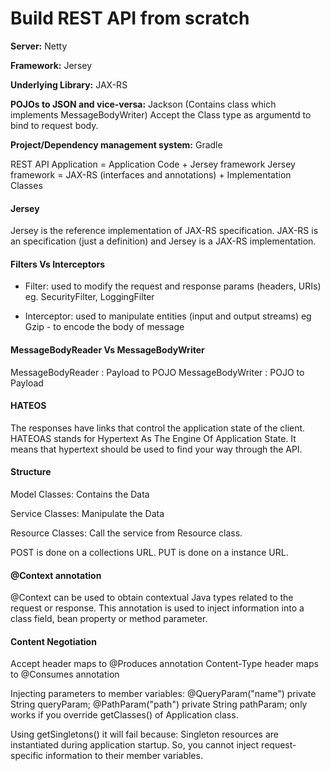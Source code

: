 # Build REST API from scratch 

**Server:** Netty

**Framework:** Jersey 

**Underlying Library:** JAX-RS

**POJOs to JSON and vice-versa:** Jackson (Contains class which implements MessageBodyWriter)
Accept the Class type as argumentd to bind to request body.

**Project/Dependency management system:** Gradle

REST API Application = Application Code + Jersey framework
Jersey framework = JAX-RS (interfaces and annotations) + Implementation Classes

#### Jersey
Jersey is the reference implementation of JAX-RS specification.
JAX-RS is an specification (just a definition) and Jersey is a JAX-RS implementation.

#### Filters Vs Interceptors
* Filter: used to modify the request and response params (headers, URIs)
eg. SecurityFilter, LoggingFilter

* Interceptor: used to manipulate entities (input and output streams)
eg Gzip - to encode the body of message

#### MessageBodyReader Vs MessageBodyWriter

MessageBodyReader : Payload to POJO
MessageBodyWriter : POJO to Payload
 
#### HATEOS
The responses have links that control the application state of the client. 
HATEOAS stands for Hypertext As The Engine Of Application State. 
It means that hypertext should be used to find your way through the API.
 
#### Structure
Model Classes:
Contains the Data

Service Classes:
Manipulate the Data

Resource Classes:
Call the service from Resource class.

POST is done on a collections URL.
PUT is done on a instance URL.

#### @Context annotation
@Context can be used to obtain contextual Java types related to the request or response.
This annotation is used to inject information into a class field, bean property or method parameter.

#### Content Negotiation
Accept header maps to @Produces annotation
Content-Type header maps to @Consumes annotation  

Injecting parameters to member variables:
@QueryParam("name") private String queryParam;
@PathParam("path") private String pathParam;
only works if you override getClasses() of Application class.

Using getSingletons() it will fail because: Singleton resources are instantiated during application startup. So, you
cannot inject request-specific information to their member variables.

